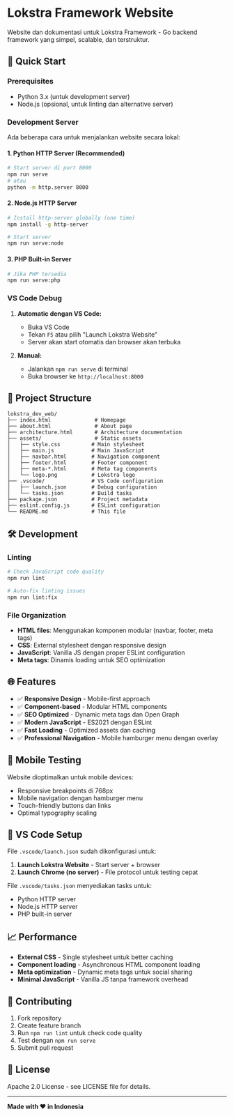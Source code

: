 # Lokstra Framework Website

Website dan dokumentasi untuk Lokstra Framework - Go backend framework yang simpel, scalable, dan terstruktur.

## 🚀 Quick Start

### Prerequisites
- Python 3.x (untuk development server)
- Node.js (opsional, untuk linting dan alternative server)

### Development Server

Ada beberapa cara untuk menjalankan website secara lokal:

#### 1. Python HTTP Server (Recommended)
```bash
# Start server di port 8000
npm run serve
# atau
python -m http.server 8000
```

#### 2. Node.js HTTP Server
```bash
# Install http-server globally (one time)
npm install -g http-server

# Start server
npm run serve:node
```

#### 3. PHP Built-in Server
```bash
# Jika PHP tersedia
npm run serve:php
```

### VS Code Debug

1. **Automatic dengan VS Code:**
   - Buka VS Code
   - Tekan `F5` atau pilih "Launch Lokstra Website"
   - Server akan start otomatis dan browser akan terbuka

2. **Manual:**
   - Jalankan `npm run serve` di terminal
   - Buka browser ke `http://localhost:8000`

## 📁 Project Structure

```
lokstra_dev_web/
├── index.html              # Homepage
├── about.html              # About page
├── architecture.html       # Architecture documentation
├── assets/                 # Static assets
│   ├── style.css          # Main stylesheet
│   ├── main.js            # Main JavaScript
│   ├── navbar.html        # Navigation component
│   ├── footer.html        # Footer component
│   ├── meta-*.html        # Meta tag components
│   └── logo.png           # Lokstra logo
├── .vscode/               # VS Code configuration
│   ├── launch.json        # Debug configuration
│   └── tasks.json         # Build tasks
├── package.json           # Project metadata
├── eslint.config.js       # ESLint configuration
└── README.md              # This file
```

## 🛠️ Development

### Linting
```bash
# Check JavaScript code quality
npm run lint

# Auto-fix linting issues
npm run lint:fix
```

### File Organization
- **HTML files**: Menggunakan komponen modular (navbar, footer, meta tags)
- **CSS**: External stylesheet dengan responsive design
- **JavaScript**: Vanilla JS dengan proper ESLint configuration
- **Meta tags**: Dinamis loading untuk SEO optimization

## 🌐 Features

- ✅ **Responsive Design** - Mobile-first approach
- ✅ **Component-based** - Modular HTML components
- ✅ **SEO Optimized** - Dynamic meta tags dan Open Graph
- ✅ **Modern JavaScript** - ES2021 dengan ESLint
- ✅ **Fast Loading** - Optimized assets dan caching
- ✅ **Professional Navigation** - Mobile hamburger menu dengan overlay

## 📱 Mobile Testing

Website dioptimalkan untuk mobile devices:
- Responsive breakpoints di 768px
- Mobile navigation dengan hamburger menu
- Touch-friendly buttons dan links
- Optimal typography scaling

## 🔧 VS Code Setup

File `.vscode/launch.json` sudah dikonfigurasi untuk:
1. **Launch Lokstra Website** - Start server + browser
2. **Launch Chrome (no server)** - File protocol untuk testing cepat

File `.vscode/tasks.json` menyediakan tasks untuk:
- Python HTTP server
- Node.js HTTP server  
- PHP built-in server

## 📈 Performance

- **External CSS** - Single stylesheet untuk better caching
- **Component loading** - Asynchronous HTML component loading
- **Meta optimization** - Dynamic meta tags untuk social sharing
- **Minimal JavaScript** - Vanilla JS tanpa framework overhead

## 🤝 Contributing

1. Fork repository
2. Create feature branch
3. Run `npm run lint` untuk check code quality
4. Test dengan `npm run serve`
5. Submit pull request

## 📄 License

Apache 2.0 License - see LICENSE file for details.

---

**Made with ❤️ in Indonesia**